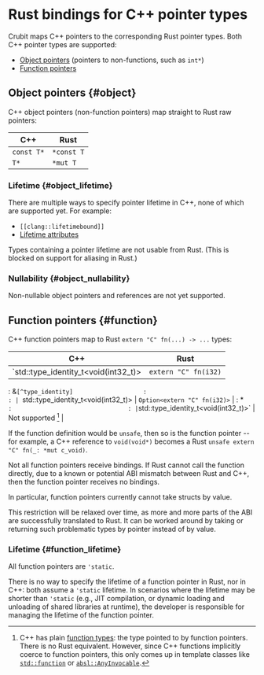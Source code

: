 # Rust bindings for C++ pointer types

Crubit maps C++ pointers to the corresponding Rust pointer types. Both C++
pointer types are supported:

*   [Object pointers](https://en.cppreference.com/w/cpp/language/pointer#Pointers_to_objects)
    (pointers to non-functions, such as `int*`)
*   [Function pointers](https://en.cppreference.com/w/cpp/language/pointer#Pointers_to_functions)

## Object pointers {#object}

C++ object pointers (non-function pointers) map straight to Rust raw pointers:

C++        | Rust
---------- | ----------
`const T*` | `*const T`
`T*`       | `*mut T`

### Lifetime {#object_lifetime}

There are multiple ways to specify pointer lifetime in C++, none of which are
supported yet. For example:

*   `[[clang::lifetimebound]]`
*   [Lifetime attributes](https://discourse.llvm.org/t/rfc-lifetime-annotations-for-c/61377)

Types containing a pointer lifetime are not usable from Rust. (This is blocked
on support for aliasing in Rust.)

### Nullability {#object_nullability}

Non-nullable object pointers and references are not yet supported.

## Function pointers {#function}

C++ function pointers map to Rust `extern "C" fn(...) -> ...` types:

| C++                                   | Rust                            |
| ------------------------------------- | ------------------------------- |
| `std::type_identity_t<void(int32_t)>  | `extern "C" fn(i32)`            |
: &`[^type_identity]                    :                                 :
| `std::type_identity_t<void(int32_t)>  | `Option<extern "C" fn(i32)>`    |
: *`                                    :                                 :
| `std::type_identity_t<void(int32_t)>` | Not supported [^function_types] |

If the function definition would be `unsafe`, then so is the function pointer --
for example, a C++ reference to `void(void*)` becomes a Rust `unsafe extern "C"
fn(_: *mut c_void)`.

Not all function pointers receive bindings. If Rust cannot call the function
directly, due to a known or potential ABI mismatch between Rust and C++, then
the function pointer receives no bindings.

In particular, function pointers currently cannot take structs by value.

This restriction will be relaxed over time, as more and more parts of the ABI
are successfully translated to Rust. It can be worked around by taking or
returning such problematic types by pointer instead of by value.

### Lifetime {#function_lifetime}

All function pointers are `'static`.

There is no way to specify the lifetime of a function pointer in Rust, nor in
C++: both assume a `'static` lifetime. In scenarios where the lifetime may be
shorter than `'static` (e.g., JIT compilation, or dynamic loading and unloading
of shared libraries at runtime), the developer is responsible for managing the
lifetime of the function pointer.

[^type_identity]: The examples use
    [`std::type_identity_t` (C++20)](https://en.cppreference.com/w/cpp/types/type_identity)
    to provide a more convenient syntax. Crubit doesn't actually
    require using `std::type_identity_t` in the C++ APIs that it
    generates bindings for.
[^function_types]: C++ has plain
    [function types](https://en.cppreference.com/w/cpp/types/is_function):
    the type pointed to by function pointers. There is no Rust
    equivalent. However, since C++ functions implicitly coerce to
    function pointers, this only comes up in template classes
    like
    [`std::function`](https://en.cppreference.com/w/cpp/utility/functional/function)
    or
    [`absl::AnyInvocable`](https://github.com/abseil/abseil-cpp/blob/master/absl/functional/any_invocable.h).
